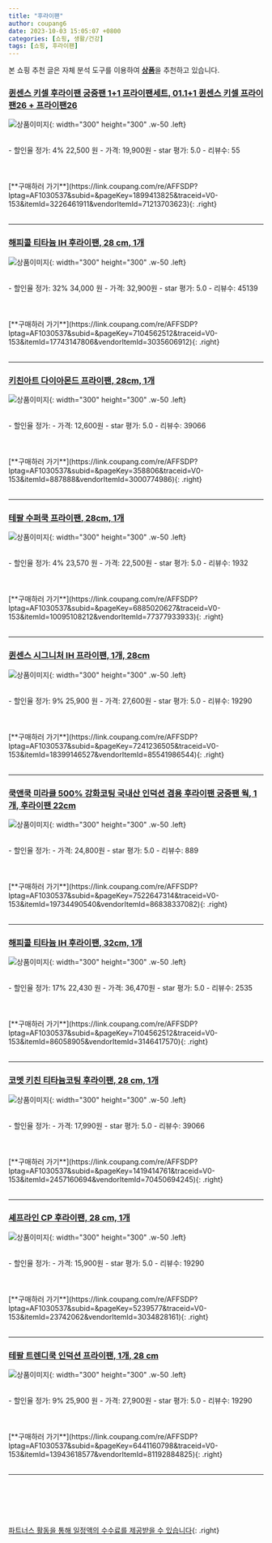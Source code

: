 ```yaml
---
title: "후라이팬"
author: coupang6
date: 2023-10-03 15:05:07 +0800
categories: [쇼핑, 생활/건강]
tags: [쇼핑, 후라이팬]
---
```


본 쇼핑 추천 글은 자체 분석 도구를 이용하여 [**상품**](https://link.coupang.com/a/bao1ui)을 추천하고 있습니다.

### [퀸센스 키셀 후라이팬 궁중팬 1+1 프라이팬세트, 01.1+1 퀸센스 키셀 프라이팬26 + 프라이팬26](https://link.coupang.com/re/AFFSDP?lptag=AF1030537&subid=&pageKey=1899413825&traceid=V0-153&itemId=3226461911&vendorItemId=71213703623)

![상품이미지](https://thumbnail6.coupangcdn.com/thumbnails/remote/230x230ex/image/vendor_inventory/bf6e/1975f4fe42cc4d5d4d206aa496f62789b0e7eda81d55cb796656addcf1ef.jpg){: width="300" height="300" .w-50 .left}


<br>
- 할인율 정가: 4%  22,500   원
- 가격: 19,900원
- star 평가: 5.0
- 리뷰수: 55
<br>
<br>
<br>
<br>
[**구매하러 가기**](https://link.coupang.com/re/AFFSDP?lptag=AF1030537&subid=&pageKey=1899413825&traceid=V0-153&itemId=3226461911&vendorItemId=71213703623){: .right}
<br>
<br>

---

### [해피콜 티타늄 IH 후라이팬, 28 cm, 1개](https://link.coupang.com/re/AFFSDP?lptag=AF1030537&subid=&pageKey=7104562512&traceid=V0-153&itemId=17743147806&vendorItemId=3035606912)

![상품이미지](https://thumbnail9.coupangcdn.com/thumbnails/remote/230x230ex/image/retail/images/1057265397941869-046f7945-d45d-4a8c-82ac-84bd6783cd07.jpg){: width="300" height="300" .w-50 .left}


<br>
- 할인율 정가: 32%  34,000   원
- 가격: 32,900원
- star 평가: 5.0
- 리뷰수: 45139
<br>
<br>
<br>
<br>
[**구매하러 가기**](https://link.coupang.com/re/AFFSDP?lptag=AF1030537&subid=&pageKey=7104562512&traceid=V0-153&itemId=17743147806&vendorItemId=3035606912){: .right}
<br>
<br>

---

### [키친아트 다이아몬드 프라이팬, 28cm, 1개](https://link.coupang.com/re/AFFSDP?lptag=AF1030537&subid=&pageKey=358806&traceid=V0-153&itemId=887888&vendorItemId=3000774986)

![상품이미지](https://thumbnail8.coupangcdn.com/thumbnails/remote/230x230ex/image/retail/images/4331822846235708-5417df11-83b5-482d-a4b8-0177db002147.jpg){: width="300" height="300" .w-50 .left}


<br>
- 할인율 정가: 
- 가격: 12,600원
- star 평가: 5.0
- 리뷰수: 39066
<br>
<br>
<br>
<br>
[**구매하러 가기**](https://link.coupang.com/re/AFFSDP?lptag=AF1030537&subid=&pageKey=358806&traceid=V0-153&itemId=887888&vendorItemId=3000774986){: .right}
<br>
<br>

---

### [테팔 수퍼쿡 프라이팬, 28cm, 1개](https://link.coupang.com/re/AFFSDP?lptag=AF1030537&subid=&pageKey=6885020627&traceid=V0-153&itemId=10095108212&vendorItemId=77377933933)

![상품이미지](https://thumbnail8.coupangcdn.com/thumbnails/remote/230x230ex/image/retail/images/1858572014219693-fac4f8d4-2511-438b-a81c-4cebf29fc23d.jpg){: width="300" height="300" .w-50 .left}


<br>
- 할인율 정가: 4%  23,570   원
- 가격: 22,500원
- star 평가: 5.0
- 리뷰수: 1932
<br>
<br>
<br>
<br>
[**구매하러 가기**](https://link.coupang.com/re/AFFSDP?lptag=AF1030537&subid=&pageKey=6885020627&traceid=V0-153&itemId=10095108212&vendorItemId=77377933933){: .right}
<br>
<br>

---

### [퀸센스 시그니처 IH 프라이팬, 1개, 28cm](https://link.coupang.com/re/AFFSDP?lptag=AF1030537&subid=&pageKey=7241236505&traceid=V0-153&itemId=18399146527&vendorItemId=85541986544)

![상품이미지](https://thumbnail10.coupangcdn.com/thumbnails/remote/230x230ex/image/retail/images/7038704139632067-b4c970b7-b6e8-4b7a-b8ce-d983a25035bd.jpg){: width="300" height="300" .w-50 .left}


<br>
- 할인율 정가: 9%  25,900   원
- 가격: 27,600원
- star 평가: 5.0
- 리뷰수: 19290
<br>
<br>
<br>
<br>
[**구매하러 가기**](https://link.coupang.com/re/AFFSDP?lptag=AF1030537&subid=&pageKey=7241236505&traceid=V0-153&itemId=18399146527&vendorItemId=85541986544){: .right}
<br>
<br>

---

### [쿡앤쿡 미라클 500% 강화코팅 국내산 인덕션 겸용 후라이팬 궁중팬 웍, 1개, 후라이팬 22cm](https://link.coupang.com/re/AFFSDP?lptag=AF1030537&subid=&pageKey=7522647314&traceid=V0-153&itemId=19734490540&vendorItemId=86838337082)

![상품이미지](https://thumbnail6.coupangcdn.com/thumbnails/remote/230x230ex/image/vendor_inventory/be8b/7f706d54876c5624232bb4af8977cd921c4facea08170a8e50bbc50502e1.jpg){: width="300" height="300" .w-50 .left}


<br>
- 할인율 정가: 
- 가격: 24,800원
- star 평가: 5.0
- 리뷰수: 889
<br>
<br>
<br>
<br>
[**구매하러 가기**](https://link.coupang.com/re/AFFSDP?lptag=AF1030537&subid=&pageKey=7522647314&traceid=V0-153&itemId=19734490540&vendorItemId=86838337082){: .right}
<br>
<br>

---

### [해피콜 티타늄 IH 후라이팬, 32cm, 1개](https://link.coupang.com/re/AFFSDP?lptag=AF1030537&subid=&pageKey=7104562512&traceid=V0-153&itemId=86058905&vendorItemId=3146417570)

![상품이미지](https://thumbnail8.coupangcdn.com/thumbnails/remote/230x230ex/image/product/image/vendoritem/2019/05/29/3146417570/cd246dae-696a-4919-b442-3e30ccbef2b0.jpg){: width="300" height="300" .w-50 .left}


<br>
- 할인율 정가: 17%  22,430   원
- 가격: 36,470원
- star 평가: 5.0
- 리뷰수: 2535
<br>
<br>
<br>
<br>
[**구매하러 가기**](https://link.coupang.com/re/AFFSDP?lptag=AF1030537&subid=&pageKey=7104562512&traceid=V0-153&itemId=86058905&vendorItemId=3146417570){: .right}
<br>
<br>

---

### [코멧 키친 티타늄코팅 후라이팬, 28 cm, 1개](https://link.coupang.com/re/AFFSDP?lptag=AF1030537&subid=&pageKey=1419414761&traceid=V0-153&itemId=2457160694&vendorItemId=70450694245)

![상품이미지](https://thumbnail8.coupangcdn.com/thumbnails/remote/230x230ex/image/retail/images/517625530368447-19024890-d0c1-40b0-919f-8f257d50f130.jpg){: width="300" height="300" .w-50 .left}


<br>
- 할인율 정가: 
- 가격: 17,990원
- star 평가: 5.0
- 리뷰수: 39066
<br>
<br>
<br>
<br>
[**구매하러 가기**](https://link.coupang.com/re/AFFSDP?lptag=AF1030537&subid=&pageKey=1419414761&traceid=V0-153&itemId=2457160694&vendorItemId=70450694245){: .right}
<br>
<br>

---

### [셰프라인 CP 후라이팬, 28 cm, 1개](https://link.coupang.com/re/AFFSDP?lptag=AF1030537&subid=&pageKey=5239577&traceid=V0-153&itemId=23742062&vendorItemId=3034828161)

![상품이미지](https://thumbnail6.coupangcdn.com/thumbnails/remote/230x230ex/image/product/image/vendoritem/2018/10/16/3034828161/e5da2105-276e-4aaf-bcca-fe3287d7c65f.jpg){: width="300" height="300" .w-50 .left}


<br>
- 할인율 정가: 
- 가격: 15,900원
- star 평가: 5.0
- 리뷰수: 19290
<br>
<br>
<br>
<br>
[**구매하러 가기**](https://link.coupang.com/re/AFFSDP?lptag=AF1030537&subid=&pageKey=5239577&traceid=V0-153&itemId=23742062&vendorItemId=3034828161){: .right}
<br>
<br>

---

### [테팔 트렌디쿡 인덕션 프라이팬, 1개, 28 cm](https://link.coupang.com/re/AFFSDP?lptag=AF1030537&subid=&pageKey=6441160798&traceid=V0-153&itemId=13943618577&vendorItemId=81192884825)

![상품이미지](https://thumbnail8.coupangcdn.com/thumbnails/remote/230x230ex/image/rs_quotation_api/bcclo5ld/e2119ce0ed924853ba4d4f9a6ca393b0.png){: width="300" height="300" .w-50 .left}


<br>
- 할인율 정가: 9%  25,900   원
- 가격: 27,900원
- star 평가: 5.0
- 리뷰수: 19290
<br>
<br>
<br>
<br>
[**구매하러 가기**](https://link.coupang.com/re/AFFSDP?lptag=AF1030537&subid=&pageKey=6441160798&traceid=V0-153&itemId=13943618577&vendorItemId=81192884825){: .right}
<br>
<br>

---
<br><br><br><br><br> [파트너스 활동을 통해 일정액의 수수료를 제공받을 수 있습니다](https://link.coupang.com/a/bao1ui){: .right}
